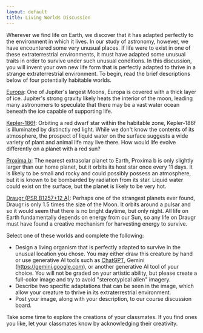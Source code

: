 ```yaml
---
layout: default
title: Living Worlds Discussion
---
```


Wherever we find life on Earth, we discover that it has adapted perfectly to the environment in which it lives. In our study of astronomy, however, we have encountered some very unusual places. If life were to exist in one of these extraterrestrial environments, it must have adapted some unusual traits in order to survive under such unusual conditions. In this discussion, you will invent your own new life form that is perfectly adapted to thrive in a strange extraterrestrial environment. To begin, read the brief descriptions below of four potentially habitable worlds.

<ins>Europa</ins>: One of Jupiter's largest Moons, Europa is covered with a thick layer of ice. Jupiter's strong gravity likely heats the interior of the moon, leading many astronomers to speculate that there may be a vast water ocean beneath the ice capable of supporting life.

<ins>Kepler-186f</ins>: Orbiting a red dwarf star within the habitable zone, Kepler-186f is illuminated by distinctly red light. While we don't know the contents of its atmosphere, the prospect of liquid water on the surface suggests a wide variety of plant and animal life may live there. How would life evolve differently on a planet with a red sun?
 
 <ins>Proxima b</ins>: The nearest extrasolar planet to Earth, Proxima b is only slightly larger than our home planet, but it orbits its host star once every 11 days. It is likely to be small and rocky and could possibly possess an atmosphere, but it is known to be bombarded by radiation from its star. Liquid water could exist on the surface, but the planet is likely to be very hot.
 
 <ins>Draugr (PSR B1257+12 A)</ins>: Perhaps one of the strangest planets ever found, Draugr is only 1.5 times the size of the Moon. It orbits around a pulsar and so it would seem that there is no bright daytime, but only night. All life on Earth fundamentally depends on energy from our Sun, so any life on Draugr must have found a creative mechanism for harvesting energy to survive.

 Select one of these worlds and complete the following: 
 - Design a living organism that is perfectly adapted to survive in the unusual location you chose. You may either draw this creature by hand or use generative AI tools such as [ChatGPT](https://chatgpt.com), Gemini (https://gemini.google.com), or another generative AI tool of your choice.  You will not be graded on your artistic ability, but please create a full-color image and try to avoid "stereotypical alien" imagery.
 - Describe two specific adaptations that can be seen in the image, which allow your creature to thrive in its extraterrestrial environment.
 - Post your image, along with your description, to our course discussion board.

Take some time to explore the creations of your classmates. If you find ones you like, let your classmates know by acknowledging their creativity.
